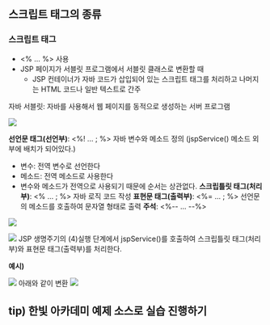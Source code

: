 ## 스크립트 태그의 종류

### 스크립트 태그

- <% ... %> 사용
- JSP 페이지가 서블릿 프로그램에서 서블릿 클래스로 변환할 때
  - JSP 컨테이너가 자바 코드가 삽입되어 있는 스크립트 태그를 처리하고 나머지는 HTML 코드나 일반 텍스트로 간주

자바 서블릿: 자바를 사용해서 웹 페이지를 동적으로 생성하는 서버 프로그램

![](https://i.imgur.com/wlFf5OQ.png)

**선언문 태그(선언부)**: <%! ... ; %> 자바 변수와 메소드 정의 (jspService() 메소드 외부에 배치가 되어있다.)

- 변수: 전역 변수로 선언한다
- 메소드: 전역 메소드로 사용한다
- 변수와 메소드가 전역으로 사용되기 때문에 순서는 상관없다.
  **스크립틀릿 태그(처리부)**: <% ... ; %> 자바 로직 코드 작성
  **표현문 태그(출력부)**: <%= ... ; %> 선언문의 메소드를 호출하여 문자열 형태로 출력
  **주석**: <%-- ... --%>

![](https://i.imgur.com/tX0QMCn.png)

![](https://i.imgur.com/Pg9Fxdc.png)
JSP 생명주기의 (4)실행 단계에서 jspService()를 호출하여 스크립틀릿 태그(처리부)와 표현문 태그(출력부)를 처리한다.

**예시)**

![](https://i.imgur.com/0VRAn3w.png)
아래와 같이 변환
![](https://i.imgur.com/PNh39UE.png)

## tip) 한빛 아카데미 예제 소스로 실습 진행하기

